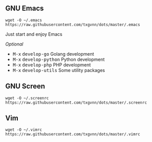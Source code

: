 ## GNU Emacs

```
wget -O ~/.emacs https://raw.githubusercontent.com/txgvnn/dots/master/.emacs
```

Just start and enjoy Emacs

*Optional*
 * <kbd>M-x</kbd> <kbd>develop-go</kbd> Golang development
 * <kbd>M-x</kbd> <kbd>develop-python</kbd> Python development
 * <kbd>M-x</kbd> <kbd>develop-php</kbd> PHP development
 * <kbd>M-x</kbd> <kbd>develop-utils</kbd> Some utility packages

## GNU Screen

```
wget -O ~/.screenrc https://raw.githubusercontent.com/txgvnn/dots/master/.screenrc
```

## Vim
```
wget -O ~/.vimrc https://raw.githubusercontent.com/txgvnn/dots/master/.vimrc
```
